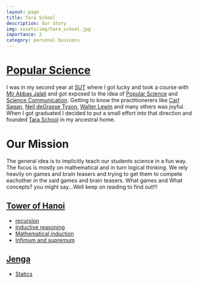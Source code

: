 ```yaml
---
layout: page
title: Tara School
description: Our Story
img: assets/img/tara_school.jpg
importance: 2
category: personal business
---
```


# [Popular Science](https://en.wikipedia.org/wiki/Popular_science)
I was in my second year at [SUT](https://en.sharif.edu/) where I got lucky and took a course with [Mir Abbas Jalali](https://sites.google.com/site/mirabbasjalali/home?pli=1) and got exposed to the idea of [Popular Science](https://en.wikipedia.org/wiki/Popular_science) and [Science Communication](https://en.wikipedia.org/wiki/Science_communication). Getting to know the practitionerers like [Carl Sagan](https://en.wikipedia.org/wiki/Carl_Sagan), [Neil deGrasse Tyson](https://en.wikipedia.org/wiki/Neil_deGrasse_Tyson), [Walter Lewin](https://en.wikipedia.org/wiki/Walter_Lewin) and many others was joyful. When I got graduated I decided to put a small effort into that direction and founded [Tara School](https://adarijani.github.io/projects/2_project/) in my ancestral home.

# Our Mission
The general idea is to implicitly teach our students science in a fun way. The focus is mostly on mathematical and in turn logical thinking. We rely 
heavily on games and brain teasers and trying to get them to compete eachother in the said games and brain teasers. What games and What concepts? you might say...Well keep on reading to find out!!!

## [Tower of Hanoi](https://en.wikipedia.org/wiki/Tower_of_Hanoi)
* [recursion](https://en.wikipedia.org/wiki/Recursion_(computer_science))  
* [Inductive reasoning](https://en.wikipedia.org/wiki/Inductive_reasoning)  
* [Mathematical induction](https://en.wikipedia.org/wiki/Mathematical_induction)   
* [Infimum and supremum](https://en.wikipedia.org/wiki/Infimum_and_supremum)  

## [Jenga](https://en.wikipedia.org/wiki/Jenga)  
* [Statics](https://en.wikipedia.org/wiki/Statics)  
